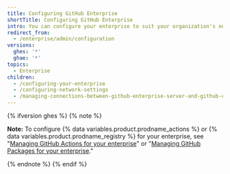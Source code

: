 ```yaml
---
title: Configuring GitHub Enterprise
shortTitle: Configuring GitHub Enterprise
intro: You can configure your enterprise to suit your organization's needs.
redirect_from:
  - /enterprise/admin/configuration
versions:
  ghes: '*'
  ghae: '*'
topics:
  - Enterprise
children:
  - /configuring-your-enterprise
  - /configuring-network-settings
  - /managing-connections-between-github-enterprise-server-and-github-enterprise-cloud
---
```


{% ifversion ghes %}
{% note %}

**Note:** To configure {% data variables.product.prodname_actions %} or {% data variables.product.prodname_registry %} for your enterprise, see "[Managing GitHub Actions for your enterprise](/admin/github-actions)" or "[Managing GitHub Packages for your enterprise](/admin/packages)."

{% endnote %}
{% endif %}
